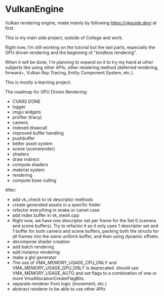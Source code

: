 # VulkanEngine

Vulkan rendering engine, made mainly by following https://vkguide.dev/ at first.

This is my main side project, outside of College and work.

Right now, I'm still working on the tutorial but the last parts, especially the GPU driven rendering and the beginning of "bindless rendering".

When it will be done, I'm planning to expand on it to try my hand at other subjects like using other APIs, other rendering method (deferred rendering, forward+, Vulkan Ray Tracing, Entity Component System, etc.).

This is mostly a learning project.

The roadmap for GPU Driven Rendering:
- CVARS DONE
- logger
- imgui widgets
- profiler (tracy)
- camera
- indexed drawcall
- improved buffer handling
- pushbuffer
- better asset system
- scene (scenerender)
- shaders
- draw indirect
- compute shaders
- material system
- rendering
- compute base culling

After: 

- add vk_check to vk descriptor methods
- create generated assets in a specific folder
- refactor everything in snake or camel case
- add index buffer in vk_mesh.cpp
- Right now, we have one descriptor set per frame for the Set 0 (camera and scene buffers). 
Try to refactor it so it only uses 1 descriptor set and 1 buffer for both camera and scene buffers,
packing both the structs for all frames into the same uniform buffer, and then using dynamic offsets.
- decompose shader creation
- add batch rendering
- add instance rendering
- make a glsl generator 
- The use of VMA_MEMORY_USAGE_CPU_ONLY and VMA_MEMORY_USAGE_GPU_ONLY is deprecated.
should use VMA_MEMORY_USAGE_AUTO and set flags to a combination of one or more VmaAllocationCreateFlagBits.
- separate renderer from logic (movement, etc.)
- abstract renderer to be able to use other APIs
